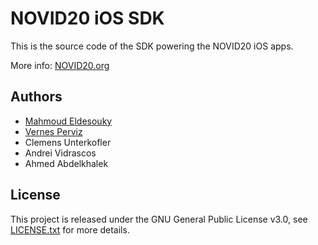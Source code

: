 # NOVID20 iOS SDK

This is the source code of the SDK powering the NOVID20 iOS apps. 

More info: [NOVID20.org](https://novid20.org)

## Authors
* [Mahmoud Eldesouky](https://github.com/eldesouky8)
* [Vernes Perviz](https://github.com/vernesP)
* Clemens Unterkofler
* Andrei Vidrascos
* Ahmed Abdelkhalek

## License
This project is released under the GNU General Public License v3.0, see [LICENSE.txt](./LICENSE.txt) for more details.
